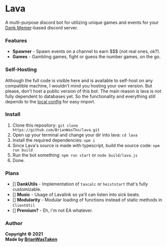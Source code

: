 # Lava
A multi-purpose discord bot for utilizing unique games and events for your [Dank Memer](https://dankmemer.lol 'Visit site')-based discord server.

### Features
* **Spawner** - Spawn events on a channel to earn $$$ (not real ones, ok?).
* **Games** - Gambling games, fight or guess the number games, on the go.

### Self-Hosting
Although the full code is visible here and is available to self-host on any compatible machine, I wouldn't mind you hosting your own version. But please, don't host a public version of this bot. The main reason is lava is not fully dependent to databases yet. So the functionality and everything still depends to the [local config](./src/config.ts) for easy import.

### Install
1. Clone this repository: `git clone https://github.com/BrianWasTkn/lava.git`
2. Open up your terminal and change your dir into lava: `cd lava`
3. Install the required dependencies: `npm i`
4. Since Lava's source is made with typescript, build the source code: `npm run build`
5. Run the bot something: `npm run start` or `node build/lava.js`
6. Done.

### Plans
* [] **DankUtils** - Implementation of `taxcalc` or `heiststart` that's fully customizable.
* [] **Music** - Usage of Lavalink so ya'll can listen into sick beats.
* [] **Modularity** - Modular loading of functions instead of static methods in `ClientUtil`
* [] **Premium?** - Eh, i'm not EA whatever. 

### Author
**Copyright © 2021**\
**Made by [BrianWasTaken](https://github.com/BrianWasTkn)**
